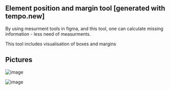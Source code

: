 Element position and margin tool [generated with tempo.new]
------------
By using mesurment tools in figma, and this tool, one can calculate missing information - less need of measurments.

This tool includes visualisation of boxes and margins

Pictures
-----------

![image](https://github.com/user-attachments/assets/b5c3422c-f3b4-4b1b-a649-eb0aceddac16)

![image](https://github.com/user-attachments/assets/047de9b3-14f7-43ae-b956-a9beb3584539)
